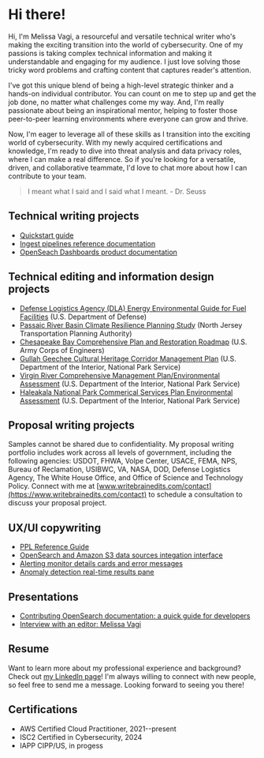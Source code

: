 # Hi there!

Hi, I'm Melissa Vagi, a resourceful and versatile technical writer who's making the exciting transition into the world of cybersecurity. One of my passions is taking complex technical information and making it understandable and engaging for my audience. I just love solving those tricky word problems and crafting content that captures reader's attention.

I've got this unique blend of being a high-level strategic thinker and a hands-on individual contributor. You can count on me to step up and get the job done, no matter what challenges come my way. And, I'm really passionate about being an inspirational mentor, helping to foster those peer-to-peer learning environments where everyone can grow and thrive.

Now, I'm eager to leverage all of these skills as I transition into the exciting world of cybersecurity. With my newly acquired certifications and knowledge, I'm ready to dive into threat analysis and data privacy roles, where I can make a real difference. So if you're looking for a versatile, driven, and collaborative teammate, I'd love to chat more about how I can contribute to your team.

> I meant what I said and I said what I meant. - Dr. Seuss

## Technical writing projects

- [Quickstart guide](https://opensearch.org/docs/latest/dashboards/quickstart/)
- [Ingest pipelines reference documentation](https://opensearch.org/docs/latest/ingest-pipelines/index/)
- [OpenSeach Dashboards product documentation](https://opensearch.org/docs/latest/dashboards/index/)

## Technical editing and information design projects

- [Defense Logistics Agency (DLA) Energy Environmental Guide for Fuel Facilities](https://www.dla.mil/Energy/About/Library/) (U.S. Department of Defense)
- [Passaic River Basin Climate Resilience Planning Study](https://www.njtpa.org/Planning/Regional-Programs/Studies/Completed/2019/Passaic-River-Basin-Climate-Resilience-Plan.aspx) (North Jersey Transportation Planning Authority) 
- [Chesapeake Bay Comprehensive Plan and Restoration Roadmap](https://www.nab.usace.army.mil/Missions/Civil-Works/chesapeake-bay-comprehensive-plan/) (U.S. Army Corps of Engineers) 
- [Gullah Geechee Cultural Heritage Corridor Management Plan](https://gullahgeecheecorridor.org/resources/management-plan/) (U.S. Department of the Interior, National Park Service)
- [Virgin River Comprehensive Management Plan/Environmental Assessment](https://www.rivers.gov/rivers/sites/rivers/files/documents/plans/virgin-plan.pdf) (U.S. Department of the Interior, National Park Service)
- [Haleakala National Park Commerical Services Plan Environmental Assessment](https://www.nps.gov/hale/learn/management/index.htm) (U.S. Department of the Interior, National Park Service)

## Proposal writing projects

Samples cannot be shared due to confidentiality. My proposal writing portfolio includes work across all levels of government, including the following agencies: USDOT, FHWA, Volpe Center, USACE, FEMA, NPS, Bureau of Reclamation, USIBWC, VA, NASA, DOD, Defense Logistics Agency, The White House Office, and Office of Science and Technology Policy. Connect with me at [www.writebrainedits.com/contact](https://www.writebrainedits.com/contact) to schedule a consultation to discuss your proposal project.

## UX/UI copywriting

- [PPL Reference Guide](https://playground.opensearch.org/app/observability-dashboards#/bf652d00-d128-11ee-a7af-a7d192ce1e53)
- [OpenSearch and Amazon S3 data sources integation interface](https://playground.opensearch.org/app/datasources#/configure/S3GLUE)
- [Alerting monitor details cards and error messages](https://playground.opensearch.org/app/alerting#/monitors/6vaSOosBa5CNl5BaR20Q?action=update-monitor)
- [Anomaly detection real-time results pane](https://playground.opensearch.org/app/anomaly-detection-dashboards#/detectors/Sv6SOosBinAYkW773t8v/results)  

## Presentations

- [Contributing OpenSearch documentation: a quick guide for developers](https://www.youtube.com/watch?v=zmVC3fQwnVI)
- [Interview with an editor: Melissa Vagi](https://aceseditors.org/news/2020/interview-with-an-editor-melissa-vagi)

## Resume

Want to learn more about my professional experience and background? Check out [my LinkedIn page](https://www.linkedin.com/in/melissavagi)! I'm always willing to connect with new people, so feel free to send me a message. Looking forward to seeing you there!

## Certifications

- AWS Certified Cloud Practitioner, 2021--present
- ISC2 Certified in Cybersecurity, 2024
- IAPP CIPP/US, in progess
